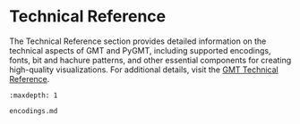 # Technical Reference

The Technical Reference section provides detailed information on the technical aspects of
GMT and PyGMT, including supported encodings, fonts, bit and hachure patterns, and other
essential components for creating high-quality visualizations. For additional details,
visit the [GMT Technical Reference](https://docs.generic-mapping-tools.org/dev/reference.html).

```{toctree}
:maxdepth: 1

encodings.md
```
